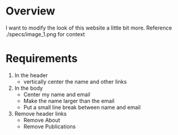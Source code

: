 # Overview

I want to modify the look of this website a little bit more. Reference ./specs/image_1.png for context

# Requirements
1. In the header
    - vertically center the name and other links
2. In the body
    - Center my name and email
    - Make the name larger than the email 
    - Put a small line break between name and email
3. Remove header links
    - Remove About
    - Remove Publications